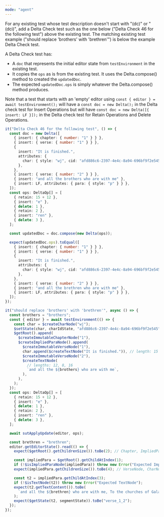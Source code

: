 ```yaml
---
mode: "agent"
---
```


For any existing test whose test description doesn't start with "(dc)" or "(dci)", add a Delta Check test such as the one below ("Delta Check 46 for the following test") above the existing test. The matching existing test example ("should replace 'brothers' with 'brethren'") is below the example Delta Check test.

A Delta Check test has:

- A `doc` that represents the initial editor state from `testEnvironment` in the existing test.
- It copies the `ops` as is from the existing test. It uses the Delta.compose() method to created the `updatedDoc`.
- The expected `updatedDoc.ops` is simply whatever the Delta.compose() method produces.

Note that a test that starts with an 'empty' editor using `const { editor } = await testEnvironment();` will have a `const doc = new Delta();` in the Delta check test for Insert Operations but will have `const doc = new Delta([{ insert: LF }]);` in the Delta check test for Retain Operations and Delete Operations.

```ts
it("Delta Check 46 for the following test", () => {
  const doc = new Delta([
    { insert: { chapter: { number: "1" } } },
    { insert: { verse: { number: "1" } } },
    {
      insert: "It is finished.",
      attributes: {
        char: { style: "wj", cid: "afd886c6-2397-4e4c-8a94-696bf9f2e545" },
      },
    },
    { insert: { verse: { number: "2" } } },
    { insert: "and all the brothers who are with me" },
    { insert: LF, attributes: { para: { style: "p" } } },
  ]);
  const ops: DeltaOp[] = [
    { retain: 15 + 12 },
    { insert: "e" },
    { delete: 1 },
    { retain: 2 },
    { insert: "ren" },
    { delete: 3 },
  ];

  const updatedDoc = doc.compose(new Delta(ops));

  expect(updatedDoc.ops).toEqual([
    { insert: { chapter: { number: "1" } } },
    { insert: { verse: { number: "1" } } },
    {
      insert: "It is finished.",
      attributes: {
        char: { style: "wj", cid: "afd886c6-2397-4e4c-8a94-696bf9f2e545" },
      },
    },
    { insert: { verse: { number: "2" } } },
    { insert: "and all the brethren who are with me" },
    { insert: LF, attributes: { para: { style: "p" } } },
  ]);
});
```

```ts
it("should replace 'brothers' with 'brethren'", async () => {
  const brothers = "brothers";
  const { editor } = await testEnvironment(() => {
    const char = $createCharNode("wj");
    $setState(char, charIdState, "afd886c6-2397-4e4c-8a94-696bf9f2e545");
    $getRoot().append(
      $createImmutableChapterNode("1"),
      $createImpliedParaNode().append(
        $createImmutableVerseNode("1"),
        char.append($createTextNode("It is finished.")), // length: 15
        $createImmutableVerseNode("2"),
        $createTextNode(
          // lengths: 12, 8, 16
          `and all the ${brothers} who are with me`,
        ),
      ),
    );
  });
  const ops: DeltaOp[] = [
    { retain: 15 + 12 },
    { insert: "e" },
    { delete: 1 },
    { retain: 2 },
    { insert: "ren" },
    { delete: 3 },
  ];

  await sutApplyUpdate(editor, ops);

  const brethren = "brethren";
  editor.getEditorState().read(() => {
    expect($getRoot().getChildrenSize()).toBe(2); // Chapter, ImpliedParaNode

    const impliedPara = $getRoot().getChildAtIndex(1);
    if (!$isImpliedParaNode(impliedPara)) throw new Error("Expected ImpliedParaNode");
    expect(impliedPara.getChildrenSize()).toBe(4); // VerseNode, CharNode, VerseNode, TextNode

    const t2 = impliedPara.getChildAtIndex(3);
    if (!$isTextNode(t2)) throw new Error("Expected TextNode");
    expect(t2.getTextContent()).toBe(
      `and all the ${brethren} who are with me, To the churches of Galatia: `,
    );
    expect($getState(t2, segmentState)).toBe("verse_1_2");
  });
});
```
